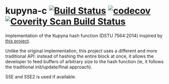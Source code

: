 # kupyna-c [![Build Status](https://travis-ci.org/sjinks/kupyna-c.png?branch=master)](https://travis-ci.org/sjinks/kupyna-c) [![codecov](https://codecov.io/gh/sjinks/kupyna-c/branch/master/graph/badge.svg)](https://codecov.io/gh/sjinks/kupyna-c) [![Coverity Scan Build Status](https://scan.coverity.com/projects/11055/badge.svg)](https://scan.coverity.com/projects/sjinks-kupyna-c)

Implementation of the Kupyna hash function (DSTU 7564:2014) inspired by [this project](https://github.com/Roman-Oliynykov/Kupyna-reference).

Unlike the original implementation, this project uses a different and more traditional API: instead of hashing the entire block at once,
it allows the developer to feed buffers of arbitrary size to the hash function (ie, it follows the traditional init/update/final approach).

SSE and SSE2 is used if available.
